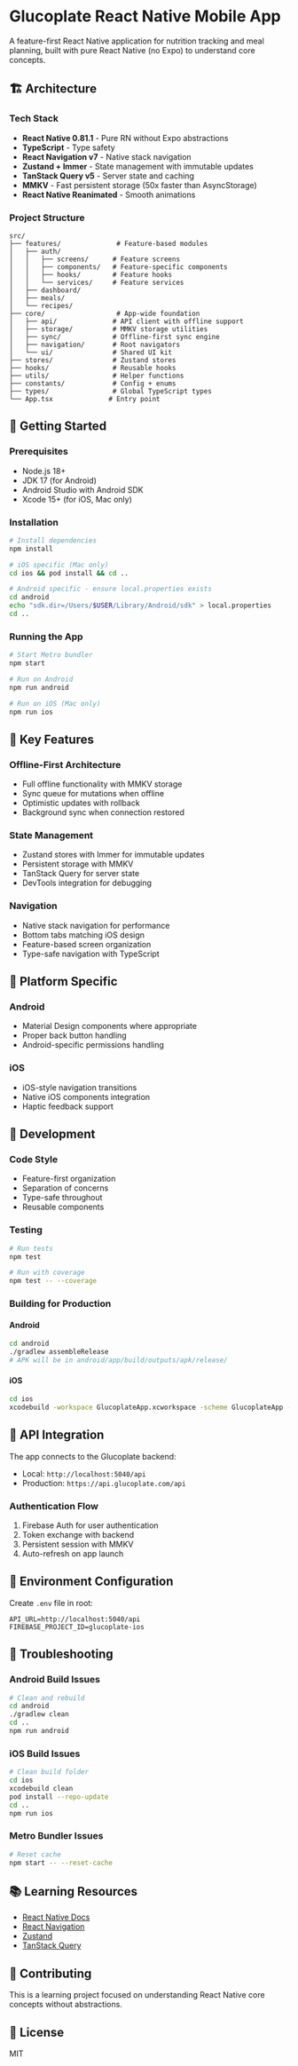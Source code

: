 # Glucoplate React Native Mobile App

A feature-first React Native application for nutrition tracking and meal planning, built with pure React Native (no Expo) to understand core concepts.

## 🏗 Architecture

### Tech Stack

- **React Native 0.81.1** - Pure RN without Expo abstractions
- **TypeScript** - Type safety
- **React Navigation v7** - Native stack navigation
- **Zustand + Immer** - State management with immutable updates
- **TanStack Query v5** - Server state and caching
- **MMKV** - Fast persistent storage (50x faster than AsyncStorage)
- **React Native Reanimated** - Smooth animations

### Project Structure

```
src/
├── features/              # Feature-based modules
│   ├── auth/
│   │   ├── screens/      # Feature screens
│   │   ├── components/   # Feature-specific components
│   │   ├── hooks/        # Feature hooks
│   │   └── services/     # Feature services
│   ├── dashboard/
│   ├── meals/
│   └── recipes/
├── core/                  # App-wide foundation
│   ├── api/              # API client with offline support
│   ├── storage/          # MMKV storage utilities
│   ├── sync/             # Offline-first sync engine
│   ├── navigation/       # Root navigators
│   └── ui/               # Shared UI kit
├── stores/               # Zustand stores
├── hooks/                # Reusable hooks
├── utils/                # Helper functions
├── constants/            # Config + enums
├── types/                # Global TypeScript types
└── App.tsx              # Entry point
```

## 🚀 Getting Started

### Prerequisites

- Node.js 18+
- JDK 17 (for Android)
- Android Studio with Android SDK
- Xcode 15+ (for iOS, Mac only)

### Installation

```bash
# Install dependencies
npm install

# iOS specific (Mac only)
cd ios && pod install && cd ..

# Android specific - ensure local.properties exists
cd android
echo "sdk.dir=/Users/$USER/Library/Android/sdk" > local.properties
cd ..
```

### Running the App

```bash
# Start Metro bundler
npm start

# Run on Android
npm run android

# Run on iOS (Mac only)
npm run ios
```

## 🎯 Key Features

### Offline-First Architecture
- Full offline functionality with MMKV storage
- Sync queue for mutations when offline
- Optimistic updates with rollback
- Background sync when connection restored

### State Management
- Zustand stores with Immer for immutable updates
- Persistent storage with MMKV
- TanStack Query for server state
- DevTools integration for debugging

### Navigation
- Native stack navigation for performance
- Bottom tabs matching iOS design
- Feature-based screen organization
- Type-safe navigation with TypeScript

## 📱 Platform Specific

### Android
- Material Design components where appropriate
- Proper back button handling
- Android-specific permissions handling

### iOS
- iOS-style navigation transitions
- Native iOS components integration
- Haptic feedback support

## 🔧 Development

### Code Style
- Feature-first organization
- Separation of concerns
- Type-safe throughout
- Reusable components

### Testing
```bash
# Run tests
npm test

# Run with coverage
npm test -- --coverage
```

### Building for Production

#### Android
```bash
cd android
./gradlew assembleRelease
# APK will be in android/app/build/outputs/apk/release/
```

#### iOS
```bash
cd ios
xcodebuild -workspace GlucoplateApp.xcworkspace -scheme GlucoplateApp -configuration Release
```

## 🔌 API Integration

The app connects to the Glucoplate backend:
- Local: `http://localhost:5040/api`
- Production: `https://api.glucoplate.com/api`

### Authentication Flow
1. Firebase Auth for user authentication
2. Token exchange with backend
3. Persistent session with MMKV
4. Auto-refresh on app launch

## 📝 Environment Configuration

Create `.env` file in root:
```
API_URL=http://localhost:5040/api
FIREBASE_PROJECT_ID=glucoplate-ios
```

## 🚨 Troubleshooting

### Android Build Issues
```bash
# Clean and rebuild
cd android
./gradlew clean
cd ..
npm run android
```

### iOS Build Issues
```bash
# Clean build folder
cd ios
xcodebuild clean
pod install --repo-update
cd ..
npm run ios
```

### Metro Bundler Issues
```bash
# Reset cache
npm start -- --reset-cache
```

## 📚 Learning Resources

- [React Native Docs](https://reactnative.dev)
- [React Navigation](https://reactnavigation.org)
- [Zustand](https://github.com/pmndrs/zustand)
- [TanStack Query](https://tanstack.com/query)

## 🤝 Contributing

This is a learning project focused on understanding React Native core concepts without abstractions.

## 📄 License

MIT